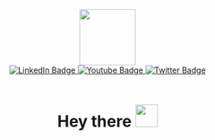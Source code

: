 <div id="header" align="center">
  <img src="https://media.giphy.com/media/cJFupl3xHAtL9VgzSj/giphy.gif" width="100"/>
</div>

<div id="badges" align="center">
  <a href="your-linkedin-URL">
    <img src="https://img.shields.io/badge/LinkedIn-blue?style=for-the-badge&logo=linkedin&logoColor=white" alt="LinkedIn Badge"/>
  </a>
  <a href="your-youtube-URL">
    <img src="https://img.shields.io/badge/YouTube-red?style=for-the-badge&logo=youtube&logoColor=white" alt="Youtube Badge"/>
  </a>
  <a href="your-twitter-URL">
    <img src="https://img.shields.io/badge/Twitter-blue?style=for-the-badge&logo=twitter&logoColor=white" alt="Twitter Badge"/>
  </a>
  <p>
  <img src="https://komarev.com/ghpvc/?username=t0nn1x&style=flat-square&color=blue" alt=""/ >
  </p>
  <p>
  <h1>
      Hey there
  <img src="https://media.giphy.com/media/ATPQEE7oyFeFXwWF40/giphy.gif" width="40px"/>
  </h1>
  </P>
</div>



